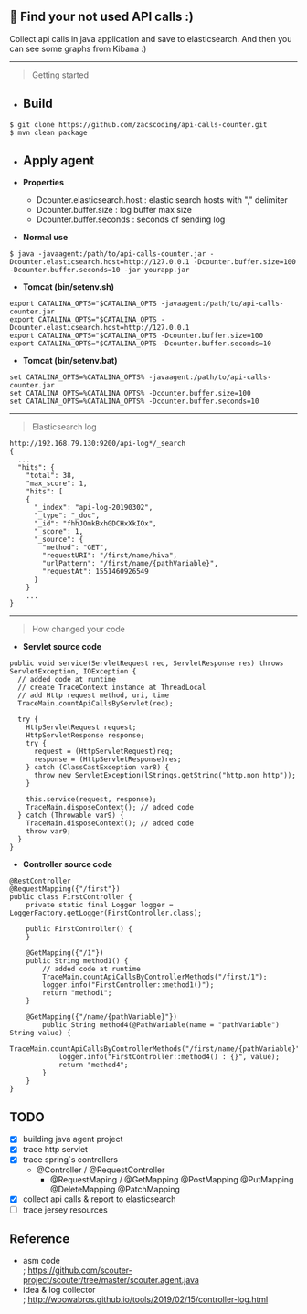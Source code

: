 ## 🔨 Find your not used API calls :)    

Collect api calls in java application and save to elasticsearch.
And then you can see some graphs from Kibana :)  

---  

> Getting started  

- ## Build  

```
$ git clone https://github.com/zacscoding/api-calls-counter.git
$ mvn clean package
```  

- ## Apply agent  

- **Properties**  

  - Dcounter.elasticsearch.host : elastic search hosts with "," delimiter 
  - Dcounter.buffer.size : log buffer max size
  - Dcounter.buffer.seconds : seconds of sending log

- **Normal use**  

```
$ java -javaagent:/path/to/api-calls-counter.jar -Dcounter.elasticsearch.host=http://127.0.0.1 -Dcounter.buffer.size=100 -Dcounter.buffer.seconds=10 -jar yourapp.jar
```  

- **Tomcat (bin/setenv.sh)**   

```
export CATALINA_OPTS="$CATALINA_OPTS -javaagent:/path/to/api-calls-counter.jar
export CATALINA_OPTS="$CATALINA_OPTS -Dcounter.elasticsearch.host=http://127.0.0.1
export CATALINA_OPTS="$CATALINA_OPTS -Dcounter.buffer.size=100
export CATALINA_OPTS="$CATALINA_OPTS -Dcounter.buffer.seconds=10
```  

- **Tomcat (bin/setenv.bat)**  

```
set CATALINA_OPTS=%CATALINA_OPTS% -javaagent:/path/to/api-calls-counter.jar
set CATALINA_OPTS=%CATALINA_OPTS% -Dcounter.buffer.size=100
set CATALINA_OPTS=%CATALINA_OPTS% -Dcounter.buffer.seconds=10
```    

---  

> Elasticsearch log  

```aidl
http://192.168.79.130:9200/api-log*/_search
{
  ...
  "hits": {
    "total": 38,
    "max_score": 1,
    "hits": [
    {
      "_index": "api-log-20190302",
      "_type": "_doc",
      "_id": "fhhJOmkBxhGDCHxXkIOx",
      "_score": 1,
      "_source": {
        "method": "GET",
        "requestURI": "/first/name/hiva",
        "urlPattern": "/first/name/{pathVariable}",
        "requestAt": 1551460926549
      }
    }
    ...
}
```  



---  


> How changed your code  

- **Servlet source code**  

```aidl
public void service(ServletRequest req, ServletResponse res) throws ServletException, IOException {
  // added code at runtime
  // create TraceContext instance at ThreadLocal
  // add Http request method, uri, time
  TraceMain.countApiCallsByServlet(req);
  
  try {
    HttpServletRequest request;
    HttpServletResponse response;
    try {
      request = (HttpServletRequest)req;
      response = (HttpServletResponse)res;
    } catch (ClassCastException var8) {
      throw new ServletException(lStrings.getString("http.non_http"));
    }

    this.service(request, response);
    TraceMain.disposeContext(); // added code
  } catch (Throwable var9) {
    TraceMain.disposeContext(); // added code
    throw var9;
  }
}
```  

- **Controller source code**  

```aidl
@RestController
@RequestMapping({"/first"})
public class FirstController {
    private static final Logger logger = LoggerFactory.getLogger(FirstController.class);

    public FirstController() {
    }

    @GetMapping({"/1"})
    public String method1() {
        // added code at runtime
        TraceMain.countApiCallsByControllerMethods("/first/1");
        logger.info("FirstController::method1()");
        return "method1";
    }
    
    @GetMapping({"/name/{pathVariable}"})
        public String method4(@PathVariable(name = "pathVariable") String value) {
            TraceMain.countApiCallsByControllerMethods("/first/name/{pathVariable}");
            logger.info("FirstController::method4() : {}", value);
            return "method4";
        }
    }
}
```  
  

## TODO  

- [x] building java agent project
- [x] trace http servlet
- [x] trace spring`s controllers
  - @Controller / @RequestController
    - @RequestMaping / @GetMapping @PostMapping @PutMapping @DeleteMapping @PatchMapping
- [x] collect api calls & report to elasticsearch
- [ ] trace jersey resources

## Reference  

- asm code  
; https://github.com/scouter-project/scouter/tree/master/scouter.agent.java  
- idea & log collector  
; http://woowabros.github.io/tools/2019/02/15/controller-log.html
